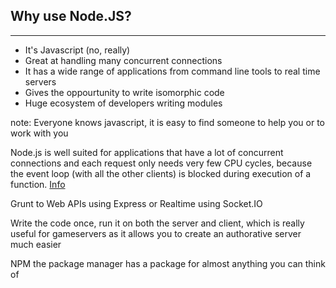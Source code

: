 ##  Why use Node.JS?

-------------

- It's Javascript (no, really) <!-- .element: class="fragment" data-fragment-index="1" -->
- Great at handling many concurrent connections <!-- .element: class="fragment" data-fragment-index="2" -->
- It has a wide range of applications from command line tools to real time servers <!-- .element: class="fragment" data-fragment-index="3" -->
- Gives the oppourtunity to write isomorphic code <!-- .element: class="fragment" data-fragment-index="4" -->
- Huge ecosystem of developers writing modules <!-- .element: class="fragment" data-fragment-index="5" -->

note:
Everyone knows javascript, it is easy to find someone to help you or to work with you

Node.js is well suited for applications that have a lot of concurrent connections and each request only needs very few CPU cycles, because the event loop (with all the other clients) is blocked during execution of a function. [Info](http://blog.mixu.net/2011/02/01/understanding-the-node-js-event-loop/)

Grunt to Web APIs using Express or Realtime using Socket.IO

Write the code once, run it on both the server and client, which is really useful for gameservers as it allows you to create an authorative server much easier

NPM the package manager has a package for almost anything you can think of
